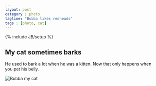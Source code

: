 ```yaml
---
layout: post
category : photo
tagline: "Bubba likes redheads"
tags : [photo, cat]
---
```

{% include JB/setup %}

## My cat sometimes barks

He used to bark a lot when he was a kitten.  Now that only happens when you pet his belly.

![Bubba my cat](https://farm1.staticflickr.com/124/347940223_29fe195936_q.jpg)